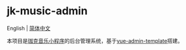 # jk-music-admin

English | [简体中文](./README-zh.md)

本项目是[珈克音乐小程序](https://github.com/JakeZhangZJK/jake-mini-music)的后台管理系统，基于[vue-admin-template](https://github.com/PanJiaChen/vue-admin-template/)搭建。

